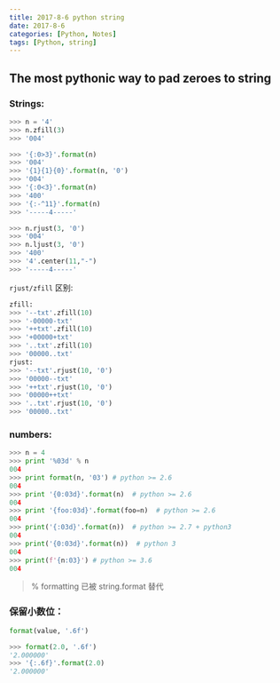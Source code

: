 ```yaml
---
title: 2017-8-6 python string 
date: 2017-8-6
categories: [Python, Notes]
tags: [Python, string]
---
```

## The most pythonic way to pad zeroes to string

### Strings:
```python
>>> n = '4'
>>> n.zfill(3)
>>> '004'

>>> '{:0>3}'.format(n)
>>> '004'
>>> '{1}{1}{0}'.format(n, '0')
>>> '004'
>>> '{:0<3}'.format(n)
>>> '400'
>>> '{:-^11}'.format(n)
>>> '-----4-----'

>>> n.rjust(3, '0')
>>> '004'
>>> n.ljust(3, '0')
>>> '400'
>>> '4'.center(11,"-")
>>> '-----4-----'
```
<!--more-->
`rjust/zfill` 区别:
```python
zfill:
>>> '--txt'.zfill(10)
>>> '-00000-txt'
>>> '++txt'.zfill(10)
>>> '+00000+txt'
>>> '..txt'.zfill(10)
>>> '00000..txt'
rjust:
>>> '--txt'.rjust(10, '0')
>>> '00000--txt'
>>> '++txt'.rjust(10, '0')
>>> '00000++txt'
>>> '..txt'.rjust(10, '0')
>>> '00000..txt'
```

### numbers:
```python
>>> n = 4
>>> print '%03d' % n
004
>>> print format(n, '03') # python >= 2.6
004
>>> print '{0:03d}'.format(n)  # python >= 2.6
004
>>> print '{foo:03d}'.format(foo=n)  # python >= 2.6
004
>>> print('{:03d}'.format(n))  # python >= 2.7 + python3
004
>>> print('{0:03d}'.format(n))  # python 3
004
>>> print(f'{n:03}') # python >= 3.6
004
```
>  % formatting 已被 string.format 替代

### 保留小数位：
```python
format(value, '.6f')

>>> format(2.0, '.6f')
'2.000000'
>>> '{:.6f}'.format(2.0)
'2.000000'
```